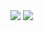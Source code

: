 <img src="https://capsule-render.vercel.app/api?type=waving&color=0:24c6dc,100:514a9d&height=250&section=header&text=mynameis%20seok&fontSize=60&fontAlign=100" />

<img src="https://img.shields.io/badge/아이콘내용-바탕색?style=flat&logo=로고이름&logoColor=white"/>
